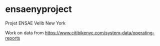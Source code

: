 # ensaenyproject
Projet ENSAE Velib New York

Work on data from https://www.citibikenyc.com/system-data/operating-reports
